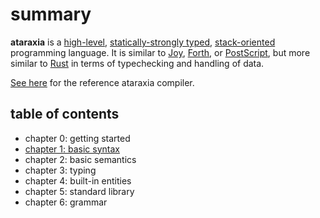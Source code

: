 # summary

**ataraxia** is a
[high-level](https://en.wikipedia.org/wiki/High-level_programming_language),
[statically-strongly typed](https://en.wikipedia.org/wiki/Intuitionistic_type_theory),
[stack-oriented](https://en.wikipedia.org/wiki/Stack-oriented_programming_language)
programming language. It is similar to
[Joy](https://en.wikipedia.org/wiki/Joy_\(programming_language\)),
[Forth](http://www.forth.org/), or
[PostScript](https://en.wikipedia.org/wiki/PostScript), but more similar to
[Rust](https://www.rust-lang.org) in terms of typechecking and handling of
data.

[See here](https://gitlab.com/AugmentedFourth/ataraxiac) for the reference
ataraxia compiler.

## table of contents

- chapter 0: getting started
- [chapter 1: basic syntax](./chapter_1.md)
- chapter 2: basic semantics
- chapter 3: typing
- chapter 4: built-in entities
- chapter 5: standard library
- chapter 6: grammar
